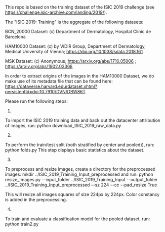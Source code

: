 This repo is based on the training dataset of the ISIC 2019 challenge (see https://challenge.isic-archive.com/landing/2019/).

The "ISIC 2019: Training" is the aggregate of the following datasets:

BCN_20000 Dataset: (c) Department of Dermatology, Hospital Clínic de Barcelona

HAM10000 Dataset: (c) by ViDIR Group, Department of Dermatology, Medical University of Vienna; https://doi.org/10.1038/sdata.2018.161

MSK Dataset: (c) Anonymous; https://arxiv.org/abs/1710.05006 ; https://arxiv.org/abs/1902.03368

In order to extract origins of the images in the HAM10000 Dataset, we do make use of its metadata file that can be found here: https://dataverse.harvard.edu/dataset.xhtml?persistentId=doi:10.7910/DVN/DBW86T


Please run the following steps:

1)
To import the ISIC 2019 training data and back out the datacenter attribution of images, run:
python download_ISIC_2019_raw_data.py

2)
To perform the train/test split (both stratified by center and pooled)), run:
python folds.py
This step displays basic statistics about the dataset.

3)
To preprocess and resize images, create a directory for the preprocessed images:
mkdir ../ISIC_2019_Training_Input_preprocessed
and run:
python resize_images.py --input_folder ../ISIC_2019_Training_Input --output_folder ../ISIC_2019_Training_Input_preprocessed --sz 224 --cc --pad_resize True

This will resize all images squares of size 224px by 224px. Color constancy is added in the preprocessing.

4)
To train and evaluate a classification model for the pooled dataset, run:
python train2.py
